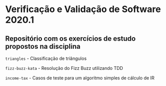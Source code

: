 # Verificação e Validação de Software 2020.1

## Repositório com os exercícios de estudo propostos na disciplina

`triangles` - Classificação de triângulos

`fizz-buzz-kata` - Resolução do Fizz Buzz utilizando TDD

`income-tax` - Casos de teste para um algoritmo simples de cálculo de IR
